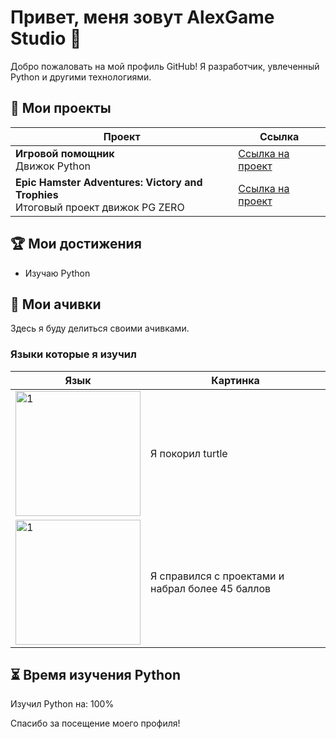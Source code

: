 # Привет, меня зовут AlexGame Studio 👋

Добро пожаловать на мой профиль GitHub! Я разработчик, увлеченный Python и другими технологиями.

## 📂 Мои проекты

| Проект | Ссылка |
|--------|--------|
| **Игровой помощник**<br>Движок Python| [Ссылка на проект](https://hub.kodland.org/project/266062) |
| **Epic Hamster Adventures: Victory and Trophies**<br> Итоговый проект движок PG ZERO | [Ссылка на проект](https://hub.kodland.org/project/300755) |
## 🏆 Мои достижения

- Изучаю Python 

## 📜 Мои ачивки

Здесь я буду делиться своими ачивками.

### Языки которые я изучил

| Язык| Картинка |
|------------|-----------|
| <img src="https://i.ibb.co/rwFWSrv/image-3.png" alt="1" width="200"/> | Я покорил turtle |
| <img srs="https://i.ibb.co/K5ZfRGc/image-3.png" alt="1" width="200"/> | Я справился с проектами и набрал более 45 баллов |

## ⏳ Время изучения Python

Изучил Python на: 100%



Спасибо за посещение моего профиля! 
